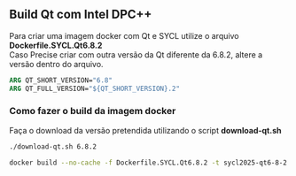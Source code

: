 
## Build Qt com Intel DPC++
Para criar uma imagem docker com Qt e SYCL utilize o arquivo **Dockerfile.SYCL.Qt6.8.2**  
Caso Precise criar com outra versão da Qt diferente da 6.8.2, altere a versão dentro do arquivo.  

```Dockerfile
ARG QT_SHORT_VERSION="6.8"
ARG QT_FULL_VERSION="${QT_SHORT_VERSION}.2"
```

### Como fazer o build da imagem docker  
Faça o download da versão pretendida utilizando o script **download-qt.sh**  

```bash
./download-qt.sh 6.8.2

docker build --no-cache -f Dockerfile.SYCL.Qt6.8.2 -t sycl2025-qt6-8-2 .
```
